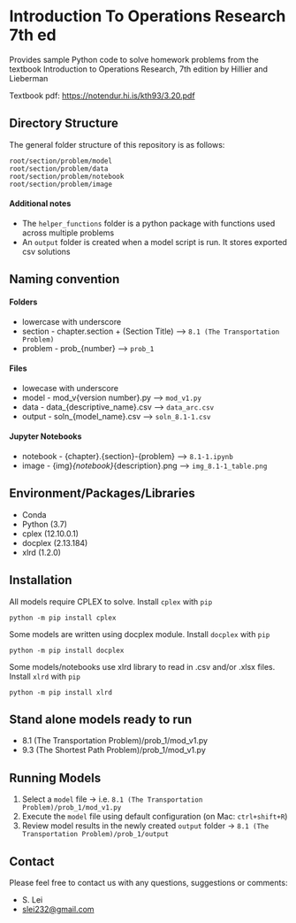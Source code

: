 # Introduction To Operations Research 7th ed
  Provides sample Python code to solve homework problems from the textbook Introduction to Operations Research, 7th edition by 
  Hillier and Lieberman
  
  Textbook pdf: https://notendur.hi.is/kth93/3.20.pdf
  

## Directory Structure

The general folder structure of this repository is as follows:
```
root/section/problem/model
root/section/problem/data
root/section/problem/notebook
root/section/problem/image
```
#### Additional notes
* The  `helper_functions` folder is a python package with functions used across multiple problems
* An `output` folder is created when a model script is run. It stores exported csv solutions  

## Naming convention

#### Folders
* lowercase with underscore
* section - chapter.section + (Section Title) --> `8.1 (The Transportation Problem)`
* problem - prob_{number} --> `prob_1`
 
#### Files
* lowecase with underscore
* model - mod_v{version number}.py --> `mod_v1.py`
* data - data_{descriptive_name}.csv --> `data_arc.csv`
* output - soln_{model_name}.csv --> `soln_8.1-1.csv`

#### Jupyter Notebooks
* notebook - {chapter}.{section}-{problem} --> `8.1-1.ipynb`
* image - {img}_{notebook}_{description}.png --> `img_8.1-1_table.png`
 
## Environment/Packages/Libraries
* Conda
* Python             (3.7)
* cplex              (12.10.0.1)
* docplex            (2.13.184)
* xlrd               (1.2.0)

## Installation
All models require CPLEX to solve. Install `cplex` with `pip`
```
python -m pip install cplex
```
Some models are written using docplex module. Install `docplex` with `pip`
```
python -m pip install docplex
```
Some models/notebooks use xlrd library to read in .csv and/or .xlsx files. Install `xlrd` with `pip`
```
python -m pip install xlrd
```

## Stand alone models ready to run
* 8.1 (The Transportation Problem)/prob_1/mod_v1.py
* 9.3 (The Shortest Path Problem)/prob_1/mod_v1.py

## Running Models
1. Select a `model` file -> i.e. `8.1 (The Transportation Problem)/prob_1/mod_v1.py`
2. Execute the `model` file using default configuration (on Mac: `ctrl+shift+R`)
3. Review model results in the newly created `output` folder -> `8.1 (The Transportation Problem)/prob_1/output`

## Contact
Please feel free to contact us with any questions, suggestions or comments:
* S. Lei
* slei232@gmail.com

